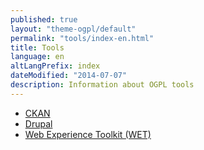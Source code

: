 ```yaml
---
published: true
layout: "theme-ogpl/default"
permalink: "tools/index-en.html"
title: Tools
language: en
altLangPrefix: index
dateModified: "2014-07-07"
description: Information about OGPL tools
---
```


* [CKAN](ckan-en.html)
* [Drupal](drupal-en.html)
* [Web Experience Toolkit (WET)](wet-boew-en.html)
